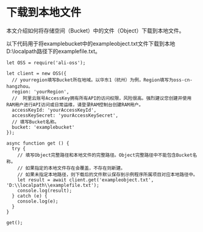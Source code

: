 # 下载到本地文件

本文介绍如何将存储空间（Bucket）中的文件（Object）下载到本地文件。

以下代码用于将examplebucket中的exampleobject.txt文件下载到本地D:\\localpath路径下的examplefile.txt。

```
let OSS = require('ali-oss');

let client = new OSS({
  // yourregion填写Bucket所在地域。以华东1（杭州）为例，Region填写为oss-cn-hangzhou。
  region: 'yourRegion',
  //  阿里云账号AccessKey拥有所有API的访问权限，风险很高。强烈建议您创建并使用RAM用户进行API访问或日常运维，请登录RAM控制台创建RAM用户。
  accessKeyId: 'yourAccessKeyId',
  accessKeySecret: 'yourAccessKeySecret',
  // 填写Bucket名称。
  bucket: 'examplebucket'
});

async function get () {
  try {
    // 填写Object完整路径和本地文件的完整路径。Object完整路径中不能包含Bucket名称。
    // 如果指定的本地文件存在会覆盖，不存在则新建。
    // 如果未指定本地路径，则下载后的文件默认保存到示例程序所属项目对应本地路径中。
    let result = await client.get('exampleobject.txt', 'D:\\localpath\\examplefile.txt');
    console.log(result);
  } catch (e) {
    console.log(e);
  }
}

get();        
```

